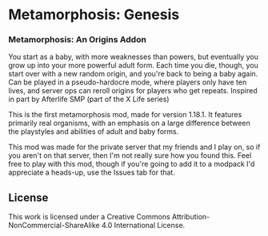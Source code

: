 # Metamorphosis: Genesis
### Metamorphosis: An Origins Addon

You start as a baby, with more weaknesses than powers, but eventually you grow up into your more powerful adult form. 
Each time you die, though, you start over with a new random origin, and you're back to being a baby again. 
Can be played in a pseudo-hardocre mode, where players only have ten lives, and server ops can reroll origins for players
who get repeats.
Inspired in part by Afterlife SMP (part of the X Life series)

This is the first metamorphosis mod, made for version 1.18.1. It features primarily real organisms, with an emphasis on
a large difference between the playstyles and abilities of adult and baby forms. 

This mod was made for the private server that my friends and I play on, so if you aren't on that server, then I'm not
really sure how you found this. Feel free to play with this mod, though if you're going to add it to a modpack I'd
appreciate a heads-up, use the Issues tab for that.

## License

This work is licensed under a Creative Commons Attribution-NonCommercial-ShareAlike 4.0 International License.
